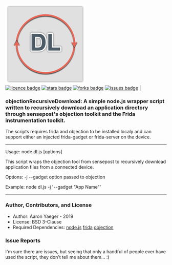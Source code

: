 
![objectionRecursiveDownloadLogo](https://github.com/Yaeger/objectionRecursiveDownload/blob/master/images/objectionRecursiveDownload.png) 
<br> 
[![licence badge]][licence] 
[![stars badge]][stars] 
[![forks badge]][forks] 
[![issues badge]][issues] |

[licence badge]:https://img.shields.io/badge/license-New%20BSD-blue.svg
[stars badge]:https://img.shields.io/github/stars/Yeager/objectionRecursiveDownload.svg
[forks badge]:https://img.shields.io/github/forks/NetSPI/objectionRecursiveDownload.svg
[issues badge]:https://img.shields.io/github/issues/Yaeger/objectionRecursiveDownload.svg

[licence]:https://github.com/Yaeger/objectionRecursiveDownload/blob/master/LICENSE
[stars]:https://github.com/Yaeger/objectionRecursiveDownload/stargazers
[forks]:https://github.com/Yaeger/objectionRecursiveDownload/network
[issues]:https://github.com/Yaeger/objectionRecursiveDownload/issues

### objectionRecursiveDownload: A simple node.js wrapper script written to recursively download an application directory through sensepost's objection toolkit and the Frida instrumentation toolkit.

The scripts requires frida and objection to be installed localy and can support either an injected frida-gadget or frida-server on the device. 

***

Usage: node dl.js [options]

This script wraps the objection tool from sensepost to recursively download application files from a connected device.

Options:
                -j --gadget option passed to objection

Example: node dl.js -j '--gadget "App Name"'

***

### Author, Contributors, and License
* Author: Aaron Yaeger - 2019
* License: BSD 3-Clause
* Required Dependencies: [node.js](https://nodejs.org/en/) [frida](https://www.frida.re) [objection](https://github.com/sensepost/objection)

### Issue Reports

I'm sure there are issues, but seeing that only a handful of people ever have used the script, they don't tell me about them... :)
